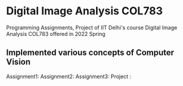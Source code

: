 # Digital Image Analysis COL783

Programming Assignments, Project of IIT Delhi's course Digital Image Analysis COL783 offered in 2022 Spring

## Implemented various concepts of Computer Vision 

Assignment1: 
Assignment2: 
Assignment3: 
Project : 
